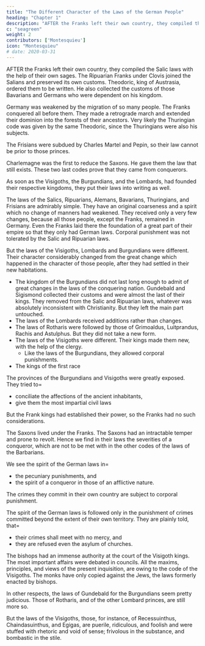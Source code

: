 ```yaml
---
title: "The Different Character of the Laws of the German People"
heading: "Chapter 1"
description: "AFTER the Franks left their own country, they compiled the Salic laws with the help of their own sages"
c: "seagreen"
weight: 2
contributors: ['Montesquieu']
icon: "Montesquieu"
# date: 2020-03-31
---
```




<!-- In nova fert animus mutatas dicere formas Corpora Ovid Metam. -->

AFTER the Franks left their own country, they compiled the Salic laws with the help of their own sages. The Ripuarian Franks under Clovis joined the Salians and preserved its own customs. Theodoric, king of Austrasia, ordered them to be written. He also collected the customs of those Bavarians and Germans who were dependent on his kingdom.

Germany was weakened by the migration of so many people. The Franks conquered all before them. They made a retrograde march and extended their dominion into the forests of their ancestors. Very likely the Thuringian code was given by the same Theodoric, since the Thuringians were also his subjects. 

The Frisians were subdued by Charles Martel and Pepin, so their law cannot be prior to those princes.

Charlemagne was the first to reduce the Saxons. He gave them the law that still exists. These two last codes prove that they came from conquerors.
    
As soon as the Visigoths, the Burgundians, and the Lombards, had founded their respective kingdoms, they put their laws into writing as well. 

The laws of the Salics, Ripuarians, Alemans, Bavarians, Thuringians, and Frisians are admirably simple. They have an original coarseness and a spirit which no change of manners had weakened. They received only a very few changes, because all those people, except the Franks, remained in Germany. Even the Franks laid there the foundation of a great part of their empire so that they only had German laws. Corporal punishment was not tolerated by the Salic and Ripuarian laws.
    
But the laws of the Visigoths, Lombards and Burgundians were different. Their character considerably changed from the great change which happened in the character of those people, after they had settled in their new habitations.
- The kingdom of the Burgundians did not last long enough to admit of great changes in the laws of the conquering nation. Gundebald and Sigismond collected their customs and were almost the last of their kings. They removed from the Salic and Ripuarian laws, whatever was absolutely inconsistent with Christianity. But they left the main part untouched.
- The laws of the Lombards received additions rather than changes.
- The laws of Rotharis were followed by those of Grimoaldus, Luitprandus, Rachis and Astulphus. But they did not take a new form.
- The laws of the Visigoths were different. Their kings made them new, with the help of the clergy.
  - Like the laws of the Burgundians, they allowed corporal punishments. 
- The kings of the first race 

<!--     This cannot be said of the laws of the Visigoths. -->

The provinces of the Burgundians and Visigoths were greatly exposed. They tried to= 
- conciliate the affections of the ancient inhabitants, 
- give them the most impartial civil laws 

But the Frank kings had established their power, so the Franks had no such considerations.

The Saxons lived under the Franks. The Saxons had an intractable temper and prone to revolt. Hence we find in their laws the severities of a conqueror, which are not to be met with in the other codes of the laws of the Barbarians.

We see the spirit of the German laws in= 
- the pecuniary punishments, and
- the spirit of a conqueror in those of an afflictive nature.

The crimes they commit in their own country are subject to corporal punishment.

The spirit of the German laws is followed only in the punishment of crimes committed beyond the extent of their own territory. They are plainly told, that= 
- their crimes shall meet with no mercy, and
- they are refused even the asylum of churches.

The bishops had an immense authority at the court of the Visigoth kings. The most important affairs were debated in councils. All the maxims, principles, and views of the present inquisition, are owing to the code of the Visigoths. The monks have only copied against the Jews, the laws formerly enacted by bishops.

In other respects, the laws of Gundebald for the Burgundians seem pretty judicious. Those of Rotharis, and of the other Lombard princes, are still more so. 
    
But the laws of the Visigoths, those, for instance, of Recessuinthus, Chaindasuinthus, and Egigas, are puerile, ridiculous, and foolish and were stuffed with rhetoric and void of sense; frivolous in the substance, and bombastic in the stile.
